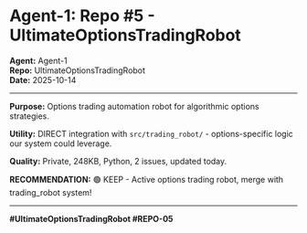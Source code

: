 # Agent-1: Repo #5 - UltimateOptionsTradingRobot

**Agent:** Agent-1  
**Repo:** UltimateOptionsTradingRobot  
**Date:** 2025-10-14

---

**Purpose:** Options trading automation robot for algorithmic options strategies.

**Utility:** DIRECT integration with `src/trading_robot/` - options-specific logic our system could leverage.

**Quality:** Private, 248KB, Python, 2 issues, updated today.

**RECOMMENDATION:** 🟢 KEEP - Active options trading robot, merge with trading_robot system!

---

**#UltimateOptionsTradingRobot #REPO-05**

